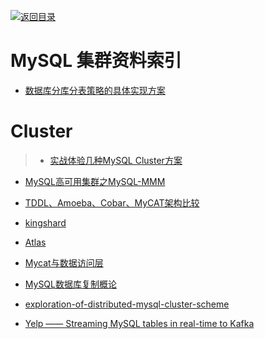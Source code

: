 [![返回目录](https://parg.co/UGo)](https://parg.co/b4z) 
 
 
 

# MySQL 集群资料索引

- [数据库分库分表策略的具体实现方案](http://mp.weixin.qq.com/s?__biz=MzI1NDQ3MjQxNA==&mid=2247483931&idx=1&sn=6eda41aa81c1243422a603205d2fad22&chksm=e9c5fbaadeb272bc92537803c14a6f55e1170b1a3b8f60160f66417800c0ace960dfe192717a#rd)

# Cluster
> - [实战体验几种MySQL Cluster方案](http://blog.csdn.net/kingofworld/article/details/44786123)

- [MySQL高可用集群之MySQL-MMM](https://yq.aliyun.com/articles/38718)


- [TDDL、Amoeba、Cobar、MyCAT架构比较 ](http://blog.csdn.net/lichangzhen2008/article/details/44708227)

- [kingshard](https://github.com/flike/kingshard)

- [Atlas](https://github.com/Qihoo360/Atlas)

- [Mycat与数据访问层](http://minirick.duapp.com/mycatyu-chou-xiang-shu-ju-ceng/)

- [MySQL数据库复制概论](http://mp.weixin.qq.com/s?__biz=MzAwNjQwNzU2NQ==&mid=2650342801&idx=1&sn=337f93df2278f749be14eb82ba34cd64&scene=23&srcid=0713bxquXQNfMnx3VPOjdGL4#rd)

- [exploration-of-distributed-mysql-cluster-scheme](http://www.infoq.com/cn/articles/exploration-of-distributed-mysql-cluster-scheme)

- [Yelp —— Streaming MySQL tables in real-time to Kafka](http://engineeringblog.yelp.com/2016/08/streaming-mysql-tables-in-real-time-to-kafka.html)